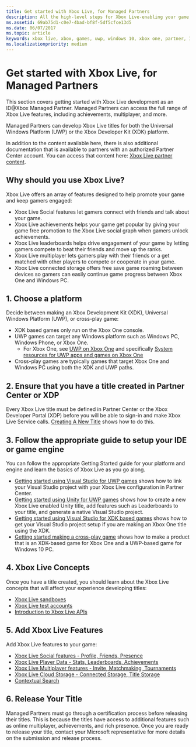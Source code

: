 ```yaml
---
title: Get started with Xbox Live, for Managed Partners
description: All the high-level steps for Xbox Live-enabling your game, from joining the ID@Xbox Program, through releasing your game.
ms.assetid: 69ab75d1-c0e7-4bad-bf8f-5df5cfce13d5
ms.date: 06/07/2017
ms.topic: article
keywords: xbox live, xbox, games, uwp, windows 10, xbox one, partner, ID@Xbox
ms.localizationpriority: medium
---
```


# Get started with Xbox Live, for Managed Partners

This section covers getting started with Xbox Live development as an ID@Xbox Managed Partner.
Managed Partners can access the full range of Xbox Live features, including achievements, multiplayer, and more.

Managed Partners can develop Xbox Live titles for both the Universal Windows Platform (UWP) or the Xbox Developer Kit (XDK) platform.

In addition to the content available here, there is also additional documentation that is available to partners with an authorized Partner Center account.
You can access that content here: [Xbox Live partner content](https://developer.microsoft.com/en-us/games/xbox/docs/xboxlive/xbox-live-partners/partner-content).


## Why should you use Xbox Live?

Xbox Live offers an array of features designed to help promote your game and keep gamers engaged:

- Xbox Live Social features let gamers connect with friends and talk about your game.
- Xbox Live achievements helps your game get popular by giving your game free promotion to the Xbox Live social graph when gamers unlock achievements.
- Xbox Live leaderboards helps drive engagement of your game by letting gamers compete to beat their friends and move up the ranks.
- Xbox Live multiplayer lets gamers play with their friends or a get matched with other players to compete or cooperate in your game.
- Xbox Live connected storage offers free save game roaming between devices so gamers can easily continue game progress between Xbox One and Windows PC.


## 1. Choose a platform

Decide between making an Xbox Development Kit (XDK), Universal Windows Platform (UWP), or cross-play game:

- XDK based games only run on the Xbox One console.
- UWP games can target any Windows platform such as Windows PC, Windows Phone, or Xbox One.
  - For Xbox One, see [UWP on Xbox One](https://msdn.microsoft.com/en-us/windows/uwp/xbox-apps/index) and specifically [System resources for UWP apps and games on Xbox One](https://msdn.microsoft.com/en-us/windows/uwp/xbox-apps/system-resource-allocation)
- Cross-play games are typically games that target Xbox One and Windows PC using both the XDK and UWP paths.


## 2. Ensure that you have a title created in Partner Center or XDP

Every Xbox Live title must be defined in Partner Center or the Xbox Developer Portal (XDP) before you will be able to sign-in and make Xbox Live Service calls.
[Creating A New Title](create-a-new-title.md) shows how to do this.


## 3. Follow the appropriate guide to setup your IDE or game engine

You can follow the appropriate Getting Started guide for your platform and engine and learn the basics of Xbox Live as you go along.

* [Getting started using Visual Studio for UWP games](get-started-with-visual-studio-and-uwp.md) shows how to link your Visual Studio project with your Xbox Live configuration in Partner Center.
* [Getting started using Unity for UWP games](partner-add-xbox-live-to-unity-uwp.md) shows how to create a new Xbox Live enabled Unity title, add features such as Leaderboards to your title, and generate a native Visual Studio project.
* [Getting started using Visual Studio for XDK based games](xdk-developers.md) shows how to get your Visual Studio project setup if you are making an Xbox One title using the XDK.
* [Getting started making a cross-play game](get-started-with-cross-play-games.md) shows how to make a product that is an XDK-based game for Xbox One and a UWP-based game for Windows 10 PC.


## 4. Xbox Live Concepts

Once you have a title created, you should learn about the Xbox Live concepts that will affect your experience developing titles:

- [Xbox Live sandboxes](../xbox-live-sandboxes.md)
- [Xbox Live test accounts](../xbox-live-test-accounts.md)
- [Introduction to Xbox Live APIs](../introduction-to-xbox-live-apis.md)


## 5. Add Xbox Live Features

Add Xbox Live features to your game:

- [Xbox Live Social features - Profile, Friends, Presence](../social-platform/social-platform.md)
- [Xbox Live Player Data - Stats, Leaderboards, Achievements](../data-platform/data-platform.md)
- [Xbox Live Multiplayer features - Invite, Matchmaking, Tournaments](../multiplayer/multiplayer-intro.md)
- [Xbox Live Cloud Storage - Connected Storage, Title Storage](../storage-platform/storage-platform.md)
- [Contextual Search](../contextual-search/introduction-to-contextual-search.md)


## 6. Release Your Title

Managed Partners must go through a certification process before releasing their titles.
This is because the titles have access to additional features such as online multiplayer, achievements, and rich presence.
Once you are ready to release your title, contact your Microsoft representative for more details on the submission and release process.
